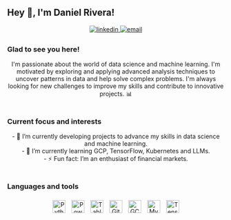 ## Hey 👋, I'm Daniel Rivera!  

<div align="center">
  <a href="https://linkedin.com/in/daniel-rivera-606281249" target="_blank">
    <img src="https://img.shields.io/badge/linkedin-%231E77B5.svg?&style=for-the-badge&logo=linkedin&logoColor=white" alt="linkedin" style="margin-bottom: 5px;" />
  </a>
  <a href="mailto:Daniel.rivera.30@outlook.com" target="_blank">
    <img src="https://img.shields.io/badge/email-%23d14836.svg?&style=for-the-badge&logo=gmail&logoColor=white" alt="email" style="margin-bottom: 5px;" />
  </a>
</div>  

### Glad to see you here!  
<div align="center">
  I'm passionate about the world of data science and machine learning. I'm motivated by exploring and applying advanced analysis techniques to uncover patterns in data and help solve complex problems. I'm always looking for new challenges to improve my skills and contribute to innovative projects. 📊
</div>  

<br/>  

### Current focus and interests  
<div align="center">
  - 🔭 I’m currently developing projects to advance my skills in data science and machine learning.<br/>
  - 🌱 I’m currently learning GCP, TensorFlow, Kubernetes and LLMs.<br/>
  - ⚡ Fun fact: I’m an enthusiast of financial markets.
</div>  

<br/>  

### Languages and tools  
<div align="center">  
  <a href="https://www.python.org/" target="_blank"><img style="margin: 5px" src="https://img.shields.io/badge/Python-3776AB?logo=python&logoColor=white&style=for-the-badge" alt="Python" height="30" /></a>  
  <a href="https://powerbi.microsoft.com/en-us/" target="_blank"><img style="margin: 5px" src="https://img.shields.io/badge/Power_BI-F2C811?logo=powerbi&logoColor=white&style=for-the-badge" alt="Power BI" height="30" /></a>  
  <a href="https://www.tableau.com/" target="_blank"><img style="margin: 5px" src="https://img.shields.io/badge/Tableau-E97627?logo=tableau&logoColor=white&style=for-the-badge" alt="Tableau" height="30" /></a>  
  <a href="https://github.com/" target="_blank"><img style="margin: 5px" src="https://img.shields.io/badge/Git-F05032?logo=git&logoColor=white&style=for-the-badge" alt="Git" height="30" /></a>  
  <a href="https://cloud.google.com/" target="_blank"><img style="margin: 5px" src="https://img.shields.io/badge/GCP-4285F4?logo=google-cloud&logoColor=white&style=for-the-badge" alt="GCP" height="30" /></a>  
  <a href="https://www.mysql.com/" target="_blank"><img style="margin: 5px" src="https://img.shields.io/badge/MySQL-4479A1?logo=mysql&logoColor=white&style=for-the-badge" alt="MySQL" height="30" /></a>  
  <a href="https://www.tensorflow.org/" target="_blank"><img style="margin: 5px" src="https://img.shields.io/badge/TensorFlow-FF6F00?logo=tensorflow&logoColor=white&style=for-the-badge" alt="TensorFlow" height="30" /></a>  
</div>  

<!--
**Danirive30/Danirive30** is a ✨ _special_ ✨ repository because its `README.md` (this file) appears on your GitHub profile.

Here are some ideas to get you started:

- 🔭 I’m currently working on ...
- 🌱 I’m currently learning ...
- 👯 I’m looking to collaborate on ...
- 🤔 I’m looking for help with ...
- 💬 Ask me about ...
- 📫 How to reach me: ...
- 😄 Pronouns: ...
- ⚡ Fun fact: ...
-->
